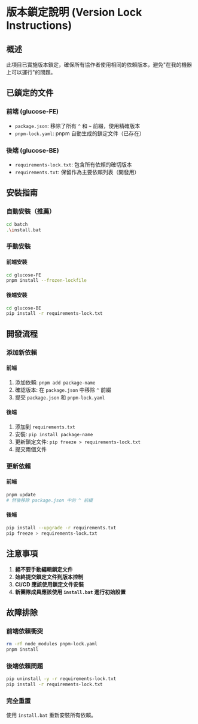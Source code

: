 # 版本鎖定說明 (Version Lock Instructions)

## 概述
此項目已實施版本鎖定，確保所有協作者使用相同的依賴版本，避免"在我的機器上可以運行"的問題。

## 已鎖定的文件

### 前端 (glucose-FE)
- `package.json`: 移除了所有 `^` 和 `~` 前綴，使用精確版本
- `pnpm-lock.yaml`: pnpm 自動生成的鎖定文件（已存在）

### 後端 (glucose-BE)
- `requirements-lock.txt`: 包含所有依賴的確切版本
- `requirements.txt`: 保留作為主要依賴列表（開發用）

## 安裝指南

### 自動安裝（推薦）
```bash
cd batch
.\install.bat
```

### 手動安裝

#### 前端安裝
```bash
cd glucose-FE
pnpm install --frozen-lockfile
```

#### 後端安裝
```bash
cd glucose-BE
pip install -r requirements-lock.txt
```

## 開發流程

### 添加新依賴

#### 前端
1. 添加依賴: `pnpm add package-name`
2. 確認版本: 在 `package.json` 中移除 `^` 前綴
3. 提交 `package.json` 和 `pnpm-lock.yaml`

#### 後端
1. 添加到 `requirements.txt`
2. 安裝: `pip install package-name`
3. 更新鎖定文件: `pip freeze > requirements-lock.txt`
4. 提交兩個文件

### 更新依賴

#### 前端
```bash
pnpm update
# 然後移除 package.json 中的 ^ 前綴
```

#### 後端
```bash
pip install --upgrade -r requirements.txt
pip freeze > requirements-lock.txt
```

## 注意事項

1. **絕不要手動編輯鎖定文件**
2. **始終提交鎖定文件到版本控制**
3. **CI/CD 應該使用鎖定文件安裝**
4. **新團隊成員應該使用 `install.bat` 進行初始設置**

## 故障排除

### 前端依賴衝突
```bash
rm -rf node_modules pnpm-lock.yaml
pnpm install
```

### 後端依賴問題
```bash
pip uninstall -y -r requirements-lock.txt
pip install -r requirements-lock.txt
```

### 完全重置
使用 `install.bat` 重新安裝所有依賴。